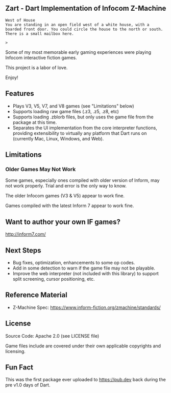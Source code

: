 ## Zart - Dart Implementation of Infocom Z-Machine ##
	West of House
	You are standing in an open field west of a white house, with a 
	boarded front door. You could circle the house to the north or south.
	There is a small mailbox here.

	>

Some of my most memorable early gaming experiences were playing Infocom interactive fiction games.

This project is a labor of love.
	
Enjoy!

## Features ##
* Plays V3, V5, V7, and V8 games (see "Limitations" below)
* Supports loading raw game files (.z3, .z5, .z8, etc)
* Supports loading .zblorb files, but only uses the game file from the package at this time.
* Separates the UI implementation from the core interpreter functions, providing extensibility
to virtually any platform that Dart runs on (currently Mac, Linux, Windows, and Web).

## Limitations ##

### Older Games May Not Work ###
Some games, especially ones compiled with older version of Inform, may not
work properly.  Trial and error is the only way to know.

The older Infocom games (V3 & V5) appear to work fine.

Games compiled with the latest Inform 7 appear to work fine.

## Want to author your own IF games? ##
<http://inform7.com/>

## Next Steps ##
* Bug fixes, optimization, enhancements to some op codes.
* Add in some detection to warn if the game file may not be playable.
* Improve the web interpreter (not included with this library) to support
split screening, cursor positioning, etc.
    
## Reference Material ##
* Z-Machine Spec: https://www.inform-fiction.org/zmachine/standards/

## License ##
Source Code: Apache 2.0 (see LICENSE file)

Game files include are covered under their own applicable copyrights 
and licensing.

## Fun Fact ##
This was the first package ever uploaded to https://pub.dev back during the pre v1.0 days of Dart.

